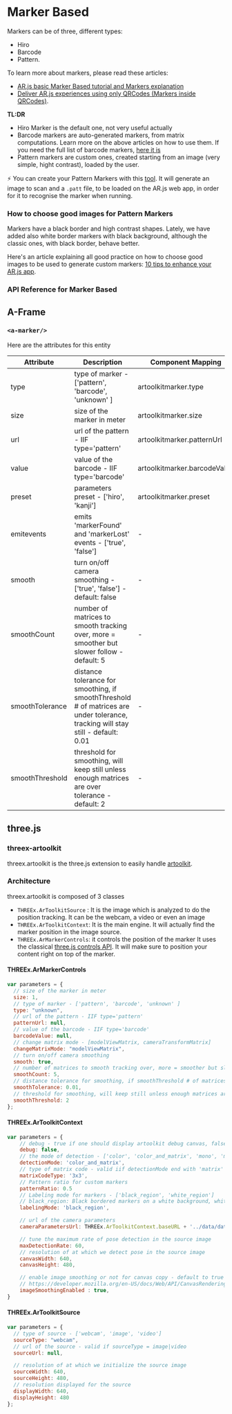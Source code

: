 # Marker Based

Markers can be of three, different types:

- Hiro
- Barcode
- Pattern.

To learn more about markers, please read these articles:

- [AR.js basic Marker Based tutorial and Markers explanation](https://medium.com/chialab-open-source/ar-js-the-simpliest-way-to-get-cross-browser-ar-on-the-web-8f670dd45462)
- [Deliver AR.js experiences using only QRCodes (Markers inside QRCodes)](https://medium.com/chialab-open-source/how-to-deliver-ar-on-the-web-only-with-a-qr-code-e24b7b61f8cb).

**TL:DR**

- Hiro Marker is the default one, not very useful actually
- Barcode markers are auto-generated markers, from matrix computations. Learn more on the above articles on how to use them. If you need the full list of barcode markers, [here it is](https://github.com/nicolocarpignoli/artoolkit-barcode-markers-collection)
- Pattern markers are custom ones, created starting from an image (very simple, hight contrast), loaded by the user.

⚡️ You can create your Pattern Markers with this [tool](https://ar-js-org.github.io/AR.js/three.js/examples/marker-training/examples/generator.html). It will generate an image to scan and a `.patt` file, to be loaded on the AR.js web app, in order for it to recognise the marker when running.

### How to choose good images for Pattern Markers

Markers have a black border and high contrast shapes. Lately, we have added also white border markers with black background, although the classic ones, with black border, behave better.

Here's an article explaining all good practice on how to choose good images to be used to generate custom markers: [10 tips to enhance your AR.js app](https://medium.com/chialab-open-source/10-tips-to-enhance-your-ar-js-app-8b44c6faffca).

### API Reference for Marker Based

## A-Frame

### `<a-marker/>`

Here are the attributes for this entity

| Attribute       | Description                                                                                                                      | Component Mapping            |
| --------------- | -------------------------------------------------------------------------------------------------------------------------------- | ---------------------------- |
| type            | type of marker - ['pattern', 'barcode', 'unknown' ]                                                                              | artoolkitmarker.type         |
| size            | size of the marker in meter                                                                                                      | artoolkitmarker.size         |
| url             | url of the pattern - IIF type='pattern'                                                                                          | artoolkitmarker.patternUrl   |
| value           | value of the barcode - IIF type='barcode'                                                                                        | artoolkitmarker.barcodeValue |
| preset          | parameters preset - ['hiro', 'kanji']                                                                                            | artoolkitmarker.preset       |
| emitevents      | emits 'markerFound' and 'markerLost' events - ['true', 'false']                                                                  | -                            |
| smooth          | turn on/off camera smoothing - ['true', 'false'] - default: false                                                                | -                            |
| smoothCount     | number of matrices to smooth tracking over, more = smoother but slower follow - default: 5                                       | -                            |
| smoothTolerance | distance tolerance for smoothing, if smoothThreshold # of matrices are under tolerance, tracking will stay still - default: 0.01 | -                            |
| smoothThreshold | threshold for smoothing, will keep still unless enough matrices are over tolerance - default: 2                                  | -                            |

## three.js

### threex-artoolkit

threex.artoolkit is the three.js extension to easily handle [artoolkit](https://github.com/artoolkitx/jsartoolkit5).

### Architecture

threex.artoolkit is composed of 3 classes

- `THREEx.ArToolkitSource` : It is the image which is analyzed to do the position tracking.
  It can be the webcam, a video or even an image
- `THREEx.ArToolkitContext`: It is the main engine. It will actually find the marker position
  in the image source.
- `THREEx.ArMarkerControls`: it controls the position of the marker
  It uses the classical [three.js controls API](https://github.com/mrdoob/three.js/tree/master/examples/js/controls).
  It will make sure to position your content right on top of the marker.

#### THREEx.ArMarkerControls

```javascript
var parameters = {
  // size of the marker in meter
  size: 1,
  // type of marker - ['pattern', 'barcode', 'unknown' ]
  type: "unknown",
  // url of the pattern - IIF type='pattern'
  patternUrl: null,
  // value of the barcode - IIF type='barcode'
  barcodeValue: null,
  // change matrix mode - [modelViewMatrix, cameraTransformMatrix]
  changeMatrixMode: "modelViewMatrix",
  // turn on/off camera smoothing
  smooth: true,
  // number of matrices to smooth tracking over, more = smoother but slower follow
  smoothCount: 5,
  // distance tolerance for smoothing, if smoothThreshold # of matrices are under tolerance, tracking will stay still
  smoothTolerance: 0.01,
  // threshold for smoothing, will keep still unless enough matrices are over tolerance
  smoothThreshold: 2
};
```

#### THREEx.ArToolkitContext

```javascript
var parameters = {
	// debug - true if one should display artoolkit debug canvas, false otherwise
	debug: false,
	// the mode of detection - ['color', 'color_and_matrix', 'mono', 'mono_and_matrix']
	detectionMode: 'color_and_matrix',
	// type of matrix code - valid iif detectionMode end with 'matrix' - [3x3, 3x3_HAMMING63, 3x3_PARITY65, 4x4, 4x4_BCH_13_9_3, 4x4_BCH_13_5_5]
	matrixCodeType: '3x3',
	// Pattern ratio for custom markers
	patternRatio: 0.5
	// Labeling mode for markers - ['black_region', 'white_region']
	// black_region: Black bordered markers on a white background, white_region: White bordered markers on a black background
	labelingMode: 'black_region',

    // url of the camera parameters
    cameraParametersUrl: THREEx.ArToolkitContext.baseURL + '../data/data/camera_para.dat',

	// tune the maximum rate of pose detection in the source image
	maxDetectionRate: 60,
	// resolution of at which we detect pose in the source image
	canvasWidth: 640,
	canvasHeight: 480,

	// enable image smoothing or not for canvas copy - default to true
	// https://developer.mozilla.org/en-US/docs/Web/API/CanvasRenderingContext2D/imageSmoothingEnabled
	imageSmoothingEnabled : true,
}
```

#### THREEx.ArToolkitSource

```javascript
var parameters = {
  // type of source - ['webcam', 'image', 'video']
  sourceType: "webcam",
  // url of the source - valid if sourceType = image|video
  sourceUrl: null,

  // resolution of at which we initialize the source image
  sourceWidth: 640,
  sourceHeight: 480,
  // resolution displayed for the source
  displayWidth: 640,
  displayHeight: 480
};
```
